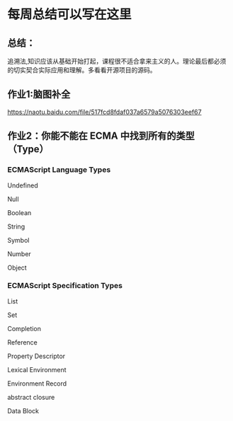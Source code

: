 # 每周总结可以写在这里
## 总结：
追溯法,知识应该从基础开始打起，课程很不适合拿来主义的人。理论最后都必须的切实契合实际应用和理解。多看看开源项目的源码。

## 作业1:脑图补全
https://naotu.baidu.com/file/517fcd8fdaf037a6579a5076303eef67

## 作业2：你能不能在 ECMA 中找到所有的类型（Type）

### ECMAScript Language Types

Undefined

Null

Boolean

String

Symbol

Number

Object

### ECMAScript Specification Types

List

Set

Completion

Reference

Property Descriptor

Lexical Environment

Environment Record

abstract closure

Data Block